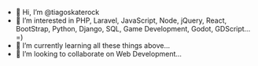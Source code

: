 - 👋 Hi, I’m @tiagoskaterock
- 👀 I’m interested in PHP, Laravel, JavaScript, Node, jQuery, React, BootStrap, Python, Django, SQL, Game Development, Godot, GDScript... =) 
- 🌱 I’m currently learning all these things above...
- 💞️ I’m looking to collaborate on Web Development...

<!---
tiagoskaterock/tiagoskaterock is a ✨ special ✨ repository because its `README.md` (this file) appears on your GitHub profile.
You can click the Preview link to take a look at your changes.
--->
